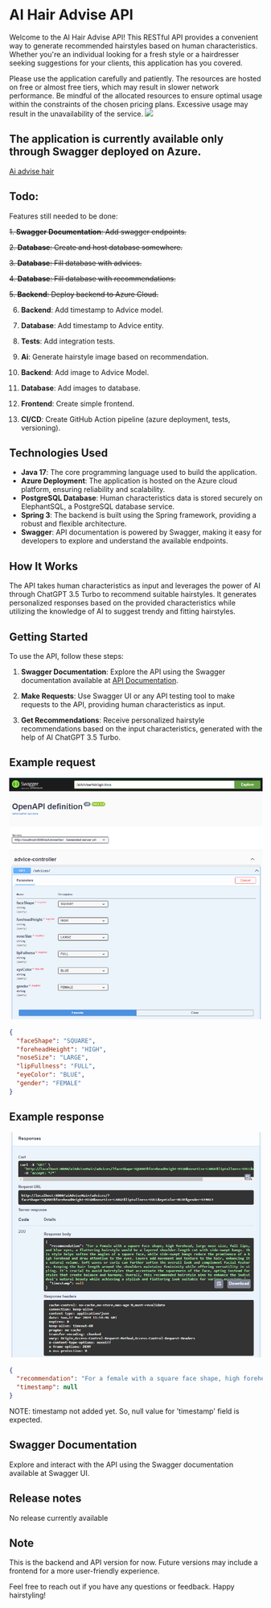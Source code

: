 # AI Hair Advise API

Welcome to the AI Hair Advise API! This RESTful API provides a convenient way to generate recommended hairstyles based on human characteristics. Whether you're an individual looking for a fresh style or a hairdresser seeking suggestions for your clients, this application has you covered.

Please use the application carefully and patiently. The resources are hosted on free or almost free tiers, which may result in slower network performance. Be mindful of the allocated resources to ensure optimal usage within the constraints of the chosen pricing plans. Excessive usage may result in the unavailability of the service.
![](readmeSources/azure-aiadvise-overview.PNG.PNG)

## The application is currently available only through Swagger deployed on Azure.
[Ai advise hair](https://aihairadvise.happyflower-f25c91cc.eastus2.azurecontainerapps.io/aiAdviseHair/swagger-ui/index.html)

## Todo:

Features still needed to be done:

~~1. **Swagger Documentation**: Add swagger endpoints.~~

~~2. **Database**: Create and host database somewhere.~~

~~3. **Database**: Fill database with advices.~~

~~4. **Database**: Fill database with recommendations.~~

~~5. **Backend**: Deploy backend to Azure Cloud.~~

6. **Backend**: Add timestamp to Advice model.

7. **Database**: Add timestamp to Advice entity.
   
8. **Tests**: Add integration tests.

9. **Ai**: Generate hairstyle image based on recommendation.

10. **Backend**: Add image to Advice Model.

11. **Database**: Add images to database.

12. **Frontend**: Create simple frontend.

13. **CI/CD**: Create GitHub Action pipeline (azure deployment, tests, versioning).

## Technologies Used

- **Java 17**: The core programming language used to build the application.
- **Azure Deployment**: The application is hosted on the Azure cloud platform, ensuring reliability and scalability.
- **PostgreSQL Database**: Human characteristics data is stored securely on ElephantSQL, a PostgreSQL database service.
- **Spring 3**: The backend is built using the Spring framework, providing a robust and flexible architecture.
- **Swagger**: API documentation is powered by Swagger, making it easy for developers to explore and understand the available endpoints.

## How It Works

The API takes human characteristics as input and leverages the power of AI through ChatGPT 3.5 Turbo to recommend suitable hairstyles. It generates personalized responses based on the provided characteristics while utilizing the knowledge of AI to suggest trendy and fitting hairstyles.

## Getting Started

To use the API, follow these steps:

1. **Swagger Documentation**: Explore the API using the Swagger documentation available at [API Documentation](https://aihairadvise.happyflower-f25c91cc.eastus2.azurecontainerapps.io/aiAdviseHair/swagger-ui/index.html).

2. **Make Requests**: Use Swagger UI or any API testing tool to make requests to the API, providing human characteristics as input. 

3. **Get Recommendations**: Receive personalized hairstyle recommendations based on the input characteristics, generated with the help of AI ChatGPT 3.5 Turbo.

## Example request
![](readmeSources/swagger-request-example.PNG)
```json
{
  "faceShape": "SQUARE",
  "foreheadHeight": "HIGH",
  "noseSize": "LARGE",
  "lipFullness": "FULL",
  "eyeColor": "BLUE",
  "gender": "FEMALE"
}
```

## Example response
![](readmeSources/swagger-response-example.PNG)
```json
{
  "recommendation": "For a female with a square face shape, high forehead, large nose size, full lips, and blue eyes, a flattering hairstyle would be a layered shoulder-length cut with side-swept bangs. This style helps soften the angles of a square face, while side-swept bangs reduce the prominence of a high forehead and draw attention to the eyes. Layers add movement and texture to the hair, enhancing its natural volume. Soft waves or curls can further soften the overall look and complement facial features. Keeping the hair length around the shoulders maintains femininity while offering versatility in styling. It's crucial to avoid hairstyles that accentuate the squareness of the face, opting instead for styles that create balance and harmony. Overall, this recommended hairstyle aims to enhance the individual's natural beauty while achieving a stylish and flattering look suitable for various occasions.",
  "timestamp": null
}
```

NOTE: timestamp not added yet. So, null value for 'timestamp' field is expected.

## Swagger Documentation

Explore and interact with the API using the Swagger documentation available at Swagger UI.

## Release notes

No release currently available

## Note

This is the backend and API version for now. Future versions may include a frontend for a more user-friendly experience.

Feel free to reach out if you have any questions or feedback. Happy hairstyling!

